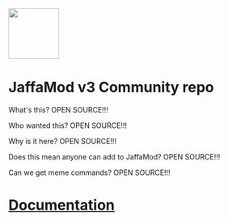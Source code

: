 <img src="https://jaffamod.apps.yogscast.com/logo.png" height="100" />

# JaffaMod v3 Community repo

What's this? OPEN SOURCE!!!

Who wanted this? OPEN SOURCE!!!

Why is it here? OPEN SOURCE!!!

Does this mean anyone can add to JaffaMod? OPEN SOURCE!!!

Can we get meme commands? OPEN SOURCE!!!

# [Documentation](https://developers.yogscast.com/jaffamod/v3)
